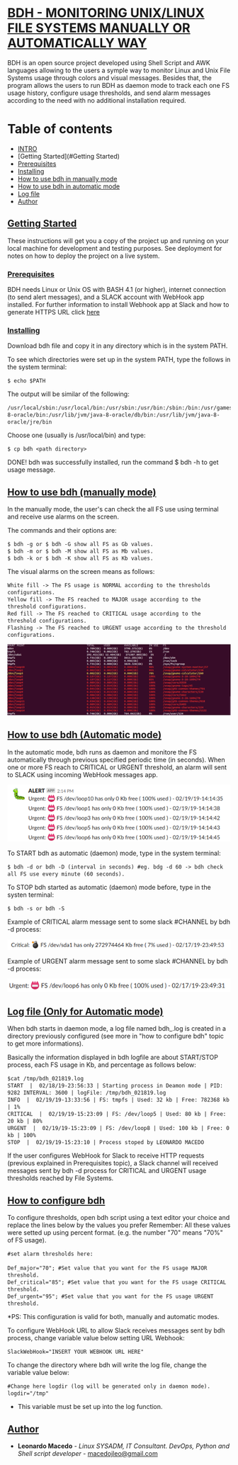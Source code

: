 # [BDH - MONITORING UNIX/LINUX FILE SYSTEMS MANUALLY OR AUTOMATICALLY WAY](#intro)  

BDH is an open source project developed using Shell Script and AWK languages allowing to the users a symple way to monitor Linux and Unix File Systems usage through colors and visual messages. Besides that, the program allows the users to run BDH as daemon mode to track each one FS usage history, configure usage thresholds, and send alarm messages according to the need with no additional installation required.

Table of contents
=================

<!--ts-->
   * [INTRO](#intro)	
   * [Getting Started](#Getting Started)
   * [Prerequisites](#prerequisites)
   * [Installing](#installing)
   * [How to use bdh in manually mode](#manually)
   * [How to use bdh in automatic mode](#automatic)
   * [Log file](#log)
   * [Author](#author)
   
<!--te-->

## [Getting Started](#getting-started)

These instructions will get you a copy of the project up and running on your local machine for development and testing purposes. See deployment for notes on how to deploy the project on a live system.

### [Prerequisites](#prerequisites)

BDH needs Linux or Unix OS with BASH 4.1 (or higher), internet connection (to send alert messages), and a SLACK account with WebHook app installed. For further information to install Webhook app at Slack and how to generate HTTPS URL click [here](https://api.slack.com/incoming-webhooks)  

### [Installing](#installing)

Download bdh file and copy it in any directory which is in the system PATH.

To see which directories were set up in the system PATH, type the follows in the system terminal:

	$ echo $PATH

The output will be similar of the following:
	
	/usr/local/sbin:/usr/local/bin:/usr/sbin:/usr/bin:/sbin:/bin:/usr/games:/usr/local/games:/snap/bin:/usr/lib/jvm/java-8-oracle/bin:/usr/lib/jvm/java-8-oracle/db/bin:/usr/lib/jvm/java-8-oracle/jre/bin

Choose one (usually is /usr/local/bin) and type:

	$ cp bdh <path directory>

DONE! bdh was successfully installed, run the command $ bdh -h to get usage message.


## [How to use bdh (manually mode)](#manually)

In the manually mode, the user's can check the all FS use using terminal and receive use alarms on the screen.

The commands and their options are:

	$ bdh -g or $ bdh -G show all FS as Gb values.
	$ bdh -m or $ bdh -M show all FS as Mb values.
	$ bdh -k or $ bdh -K show all FS as Kb values.

The visual alarms on the screen means as follows:
	
	White fill -> The FS usage is NORMAL according to the thresholds configurations.
	Yellow fill -> The FS reached to MAJOR usage according to the threshold configurations.
	Red fill -> The FS reached to CRITICAL usage according to the threshold configurations.
	Flashing -> The FS reached to URGENT usage according to the threshold configurations.
	
![Sample](/docs/sample.gif)
	
## [How to use bdh (Automatic mode)](#automatic)

In the automatic mode, bdh runs as daemon and monitore the FS automatically through previous specified periodic time (in seconds). When one or more FS reach to CRITICAL or URGENT threshold, an alarm will sent to SLACK using incoming WebHook messages app.

![SlackMessages](/docs/SlackExampleMessages.png)

To START bdh as automatic (daemon) mode, type in the system terminal:

	$ bdh -d or bdh -D (interval in seconds) #eg. bdg -d 60 -> bdh check all FS use every minute (60 seconds).

To STOP bdh started as automatic (daemon) mode before, type in the systen terminal:

	$ bdh -s or bdh -S
	
Example of CRITICAL alarm message sent to some slack #CHANNEL by bdh -d process:

![SlackCritical](/docs/slackCriticalMessage.png)

Example of URGENT alarm message sent to some slack #CHANNEL by bdh -d process:

![SlackUrgent](/docs/slackUrgentMessage.png)

## [Log file (Only for Automatic mode)](#log)

When bdh starts in daemon mode, a log file named bdh_<timestamp>.log is created in a directory previously configured (see more in "how to configure bdh" topic to get more informations).

Basically the information displayed in bdh logfile are about START/STOP process, each FS usage in Kb, and percentage as follows below:

	$cat /tmp/bdh_021819.log
	START  |  02/18/19-23:56:33 | Starting process in Deamon mode | PID:  9282 INTERVAL: 3600 | logFile: /tmp/bdh_021819.log
	INFO  |  02/19/19-13:33:56 | FS: tmpfs | Used: 32 kb | Free: 782368 kb | 1%
	CRITICAL  |  02/19/19-15:23:09 | FS: /dev/loop5 | Used: 80 kb | Free: 20 kb | 80%
	URGENT  |  02/19/19-15:23:09 | FS: /dev/loop8 | Used: 100 kb | Free: 0 kb | 100%
	STOP  |  02/19/19-15:23:10 | Process stoped by LEONARDO MACEDO
 
If the user configures WebHook for Slack to receive HTTP requests (previous explained in Prerequisites topic), a Slack channel will received messages sent by bdh -d process for CRITICAL and URGENT usage thresholds reached by File Systems. 
	

## [How to configure bdh](#configure)

To configure thresholds, open bdh script using a text editor your choice and replace the lines below by the values you prefer Remember: All these values were setted up using percent format. (e.g. the number "70" means "70%" of FS usage). 

	#set alarm thresholds here:                                   

	Def_major="70"; #Set value that you want for the FS usage MAJOR threshold.
	Def_critical="85"; #Set value that you want for the FS usage CRITICAL threshold.
	Def_urgent="95"; #Set value that you want for the FS usage URGENT threshold.
	
*PS: This configuration is valid for both, manually and automatic modes.	

To configure WebHook URL to allow Slack receives messages sent by bdh process, change variable value below setting URL Webhook:

	SlackWebHook="INSERT YOUR WEBHOOK URL HERE"

To change the directory where bdh will write the log file, change the variable value below:

	#Change here logdir (log will be generated only in daemon mode).
	logdir="/tmp"
	
* This variable must be set up into the log function.

## [Author](#author)

* **Leonardo Macedo** - *Linux SYSADM, IT Consultant. DevOps, Python and Shell script developer* - macedojleo@gmail.com

